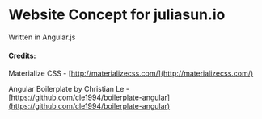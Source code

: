# Website Concept for juliasun.io

Written in Angular.js

#### Credits:

Materialize CSS - [http://materializecss.com/](http://materializecss.com/)

Angular Boilerplate by Christian Le - [https://github.com/cle1994/boilerplate-angular](https://github.com/cle1994/boilerplate-angular)
